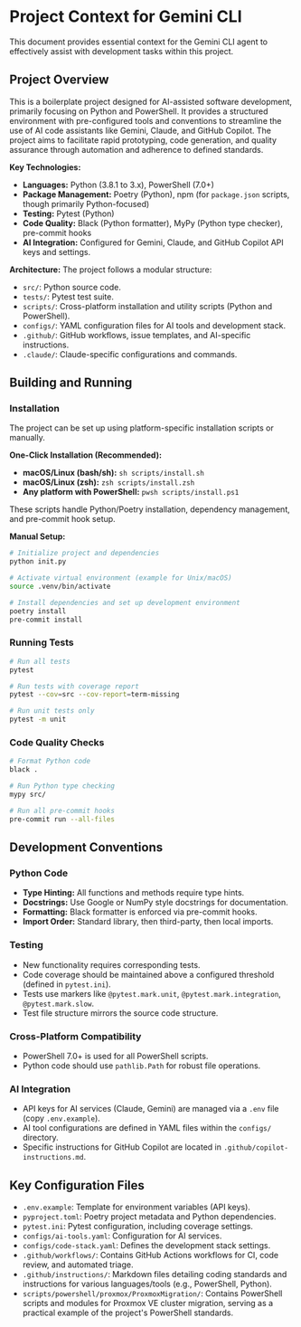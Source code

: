 # Project Context for Gemini CLI

This document provides essential context for the Gemini CLI agent to effectively assist with development tasks within this project.

## Project Overview

This is a boilerplate project designed for AI-assisted software development, primarily focusing on Python and PowerShell. It provides a structured environment with pre-configured tools and conventions to streamline the use of AI code assistants like Gemini, Claude, and GitHub Copilot. The project aims to facilitate rapid prototyping, code generation, and quality assurance through automation and adherence to defined standards.

**Key Technologies:**
- **Languages:** Python (3.8.1 to 3.x), PowerShell (7.0+)
- **Package Management:** Poetry (Python), npm (for `package.json` scripts, though primarily Python-focused)
- **Testing:** Pytest (Python)
- **Code Quality:** Black (Python formatter), MyPy (Python type checker), pre-commit hooks
- **AI Integration:** Configured for Gemini, Claude, and GitHub Copilot API keys and settings.

**Architecture:**
The project follows a modular structure:
- `src/`: Python source code.
- `tests/`: Pytest test suite.
- `scripts/`: Cross-platform installation and utility scripts (Python and PowerShell).
- `configs/`: YAML configuration files for AI tools and development stack.
- `.github/`: GitHub workflows, issue templates, and AI-specific instructions.
- `.claude/`: Claude-specific configurations and commands.

## Building and Running

### Installation
The project can be set up using platform-specific installation scripts or manually.

**One-Click Installation (Recommended):**
- **macOS/Linux (bash/sh):** `sh scripts/install.sh`
- **macOS/Linux (zsh):** `zsh scripts/install.zsh`
- **Any platform with PowerShell:** `pwsh scripts/install.ps1`

These scripts handle Python/Poetry installation, dependency management, and pre-commit hook setup.

**Manual Setup:**
```bash
# Initialize project and dependencies
python init.py

# Activate virtual environment (example for Unix/macOS)
source .venv/bin/activate

# Install dependencies and set up development environment
poetry install
pre-commit install
```

### Running Tests
```bash
# Run all tests
pytest

# Run tests with coverage report
pytest --cov=src --cov-report=term-missing

# Run unit tests only
pytest -m unit
```

### Code Quality Checks
```bash
# Format Python code
black .

# Run Python type checking
mypy src/

# Run all pre-commit hooks
pre-commit run --all-files
```

## Development Conventions

### Python Code
- **Type Hinting:** All functions and methods require type hints.
- **Docstrings:** Use Google or NumPy style docstrings for documentation.
- **Formatting:** Black formatter is enforced via pre-commit hooks.
- **Import Order:** Standard library, then third-party, then local imports.

### Testing
- New functionality requires corresponding tests.
- Code coverage should be maintained above a configured threshold (defined in `pytest.ini`).
- Tests use markers like `@pytest.mark.unit`, `@pytest.mark.integration`, `@pytest.mark.slow`.
- Test file structure mirrors the source code structure.

### Cross-Platform Compatibility
- PowerShell 7.0+ is used for all PowerShell scripts.
- Python code should use `pathlib.Path` for robust file operations.

### AI Integration
- API keys for AI services (Claude, Gemini) are managed via a `.env` file (copy `.env.example`).
- AI tool configurations are defined in YAML files within the `configs/` directory.
- Specific instructions for GitHub Copilot are located in `.github/copilot-instructions.md`.

## Key Configuration Files

- `.env.example`: Template for environment variables (API keys).
- `pyproject.toml`: Poetry project metadata and Python dependencies.
- `pytest.ini`: Pytest configuration, including coverage settings.
- `configs/ai-tools.yaml`: Configuration for AI services.
- `configs/code-stack.yaml`: Defines the development stack settings.
- `.github/workflows/`: Contains GitHub Actions workflows for CI, code review, and automated triage.
- `.github/instructions/`: Markdown files detailing coding standards and instructions for various languages/tools (e.g., PowerShell, Python).
- `scripts/powershell/proxmox/ProxmoxMigration/`: Contains PowerShell scripts and modules for Proxmox VE cluster migration, serving as a practical example of the project's PowerShell standards.
